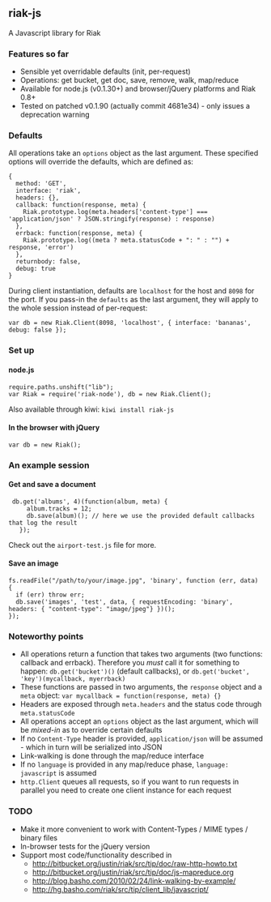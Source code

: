 ## riak-js

A Javascript library for Riak

### Features so far

 - Sensible yet overridable defaults (init, per-request)
 - Operations: get bucket, get doc, save, remove, walk, map/reduce
 - Available for node.js (v0.1.30+) and browser/jQuery platforms and Riak 0.8+
 - Tested on patched v0.1.90 (actually commit 4681e34) - only issues a deprecation warning

### Defaults

All operations take an `options` object as the last argument. These specified options will override the defaults, which are defined as:

    {
      method: 'GET',
      interface: 'riak',
      headers: {},
      callback: function(response, meta) {
        Riak.prototype.log(meta.headers['content-type'] === 'application/json' ? JSON.stringify(response) : response)
      },
      errback: function(response, meta) {
        Riak.prototype.log((meta ? meta.statusCode + ": " : "") + response, 'error')
      },
      returnbody: false,
      debug: true
    }

During client instantiation, defaults are `localhost` for the host and `8098` for the port. If you pass-in the `defaults` as the last argument, they will apply to the whole session instead of per-request:

    var db = new Riak.Client(8098, 'localhost', { interface: 'bananas', debug: false });

### Set up

#### node.js

    require.paths.unshift("lib");
    var Riak = require('riak-node'), db = new Riak.Client();

Also available through kiwi: `kiwi install riak-js`

#### In the browser with jQuery

    var db = new Riak();

### An example session

#### Get and save a document

     db.get('albums', 4)(function(album, meta) {
         album.tracks = 12;
         db.save(album)(); // here we use the provided default callbacks that log the result
       });

Check out the `airport-test.js` file for more.

#### Save an image

    fs.readFile("/path/to/your/image.jpg", 'binary', function (err, data) {
      if (err) throw err;
      db.save('images', 'test', data, { requestEncoding: 'binary', headers: { "content-type": "image/jpeg"} })();
    });

### Noteworthy points

 - All operations return a function that takes two arguments (two functions: callback and errback). Therefore you *must* call it for something to happen: `db.get('bucket')()` (default callbacks), or `db.get('bucket', 'key')(mycallback, myerrback)`
 - These functions are passed in two arguments, the `response` object and a `meta` object: `var mycallback = function(response, meta) {}`
 - Headers are exposed through `meta.headers` and the status code through `meta.statusCode`
 - All operations accept an `options` object as the last argument, which will be *mixed-in* as to override certain defaults
 - If no `Content-Type` header is provided, `application/json` will be assumed - which in turn will be serialized into JSON
 - Link-walking is done through the map/reduce interface
 - If no `language` is provided in any map/reduce phase, `language: javascript` is assumed
 - `http.Client` queues all requests, so if you want to run requests in parallel you need to create one client instance for each request

### TODO

 - Make it more convenient to work with Content-Types / MIME types / binary files
 - In-browser tests for the jQuery version
 - Support most code/functionality described in
   - http://bitbucket.org/justin/riak/src/tip/doc/raw-http-howto.txt
   - http://bitbucket.org/justin/riak/src/tip/doc/js-mapreduce.org
   - http://blog.basho.com/2010/02/24/link-walking-by-example/
   - http://hg.basho.com/riak/src/tip/client_lib/javascript/